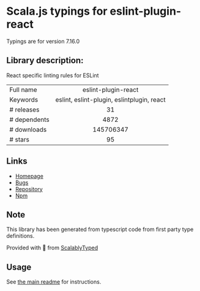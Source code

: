 
# Scala.js typings for eslint-plugin-react

Typings are for version 7.16.0

## Library description:
React specific linting rules for ESLint

|                    |                 |
| ------------------ | :-------------: |
| Full name          | eslint-plugin-react |
| Keywords           | eslint, eslint-plugin, eslintplugin, react |
| # releases         | 31 |
| # dependents       | 4872 |
| # downloads        | 145706347 |
| # stars            | 95 |

## Links
- [Homepage](https://github.com/yannickcr/eslint-plugin-react)
- [Bugs](https://github.com/yannickcr/eslint-plugin-react/issues)
- [Repository](https://github.com/yannickcr/eslint-plugin-react)
- [Npm](https://www.npmjs.com/package/eslint-plugin-react)
    


## Note
This library has been generated from typescript code from first party type definitions.

Provided with :purple_heart: from [ScalablyTyped](https://github.com/oyvindberg/ScalablyTyped)

## Usage
See [the main readme](../../readme.md) for instructions.



